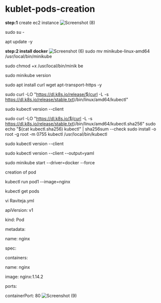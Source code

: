 # kublet-pods-creation

**step:1**
create ec2 instance
![Screenshot (8)](https://github.com/user-attachments/assets/11d2e23d-2013-4036-a5d1-f031ec76420e)

sudo su -

apt update -y

**step:2   install docker**
![Screenshot (6)](https://github.com/user-attachments/assets/ac4254fb-b1ca-452a-b327-30be7343d300)
sudo mv minikube-linux-amd64 /usr/local/bin/minikube

sudo chmod +x /usr/local/bin/minik be

sudo minikube version

sudo apt install curl wget apt-transport-https -y

sudo curl -LO "https://dl.k8s.io/release/$(curl -L -s https://dl.k8s.io/release/stable.txt)/bin/linux/amd64/kubectl"

sudo kubectl version --client

sudo curl -LO "https://dl.k8s.io/$(curl -L -s https://dl.k8s.io/release/stable.txt)/bin/linux/amd64/kubectl.sha256" sudo echo "$(cat kubectl.sha256) kubectl" | sha256sum --check sudo install -o root -g root -m 0755 kubectl /usr/local/bin/kubectl

sudo kubectl version --client

sudo kubectl version --client --output=yaml

sudo minikube start --driver=docker --force

creation of pod

kubectl run pod1 --image=nginx

kubectl get pods

vi Raviteja.yml

apiVersion: v1

kind: Pod

metadata:

name: nginx

spec:

containers:

name: nginx

image: nginx:1.14.2

ports:

containerPort: 80
![Screenshot (9)](https://github.com/user-attachments/assets/854bf1e7-0a7c-4fa9-a020-2321318dbd4d)



